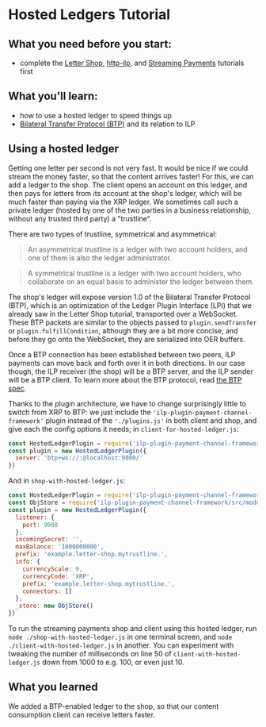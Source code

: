 # Hosted Ledgers Tutorial

## What you need before you start:

* complete the [Letter Shop](../letter-shop), [http-ilp](../http-ilp), and [Streaming Payments](./streaming-payments) tutorials first

## What you'll learn:

* how to use a hosted ledger to speed things up
* [Bilateral Transfer Protocol (BTP)](https://interledger.org/rfcs/0023-bilateral-transfer-protocol/draft-2.html) and its relation to ILP

## Using a hosted ledger

Getting one letter per second is not very fast. It would be nice if we could stream the money faster, so that
the content arrives faster! For this, we can add a ledger to the shop. The client opens an account on this ledger,
and then pays for letters from its account at the shop's ledger, which will be much faster
than paying via the XRP ledger. We sometimes call such a private ledger (hosted by one of the two parties in a
business relationship, without any trusted third party) a "trustline".

There are two types of trustline, symmetrical and asymmetrical:

> An asymmetrical trustline is a ledger with two account holders, and one of them is also the ledger administrator.

> A symmetrical trustline is a ledger with two account holders, who collaborate on an equal basis to administer the ledger between them.

The shop's ledger will expose version 1.0 of the Bilateral Transfer Protocol (BTP), which is an optimization of the Ledger Plugin Interface (LPI)
that we already saw in the Letter Shop tutorial, transported over a WebSocket.
These BTP packets are similar to the objects passed to `plugin.sendTransfer` or `plugin.fulfillCondition`,
although they are a bit more concise, and before they go onto the WebSocket, they are serialized into OER buffers.

Once a BTP connection has been established between two peers, ILP payments can move back and forth over it in both directions.
In our case though, the ILP receiver (the shop) will be a BTP server, and the ILP sender will be a BTP client.
To learn more about the BTP protocol, read [the BTP spec](https://interledger.org/rfcs/0023-bilateral-transfer-protocol/draft-2.html).

Thanks to the plugin architecture, we have to change surprisingly little to switch from XRP to BTP: we just include the
`'ilp-plugin-payment-channel-framework'` plugin instead of the `'./plugins.js'` in both client and shop, and give each the config options
it needs; in `client-for-hosted-ledger.js`:

```js
const HostedLedgerPlugin = require('ilp-plugin-payment-channel-framework')
const plugin = new HostedLedgerPlugin({
  server: 'btp+ws://:@localhost:9000/'
})
```

And in `shop-with-hosted-ledger.js`:

```js
const HostedLedgerPlugin = require('ilp-plugin-payment-channel-framework')
const ObjStore = require('ilp-plugin-payment-channel-framework/src/model/in-memory-store')
const plugin = new HostedLedgerPlugin({
  listener: {
    port: 9000
  },
  incomingSecret: '',
  maxBalance: '1000000000',
  prefix: 'example.letter-shop.mytrustline.',
  info: {
    currencyScale: 9,
    currencyCode: 'XRP',
    prefix: 'example.letter-shop.mytrustline.',
    connectors: []
  },
  _store: new ObjStore()
})
```

To run the streaming payments shop and client using this hosted ledger, run `node ./shop-with-hosted-ledger.js` in one terminal screen, and
`node ./client-with-hosted-ledger.js` in another. You can experiment with tweaking the number of milliseconds on line 50 of `client-with-hosted-ledger.js`
down from 1000 to e.g. 100, or even just 10.

## What you learned

We added a BTP-enabled ledger to the shop, so that our content consumption client can receive letters faster.
